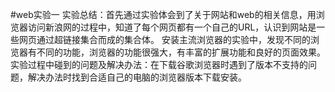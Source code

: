 #web实验一
    实验总结：首先通过实验体会到了关于网站和web的相关信息，用浏览器访问新浪网的过程中，知道了每个网页都有一个自己的URL，认识到网站是一些网页通过超链接集合而成的集合体。
    安装主流浏览器的实验中，发现不同的浏览器有不同的功能，浏览器的功能很强大，有丰富的扩展功能和良好的页面效果。
    实验过程中碰到的问题及解决办法：在下载谷歌浏览器时遇到了版本不支持的问题，解决办法时找到合适自己的电脑的浏览器版本下载安装。
